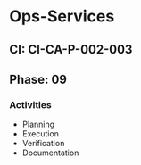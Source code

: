 # Ops-Services

## CI: CI-CA-P-002-003
## Phase: 09

### Activities
- Planning
- Execution
- Verification
- Documentation
